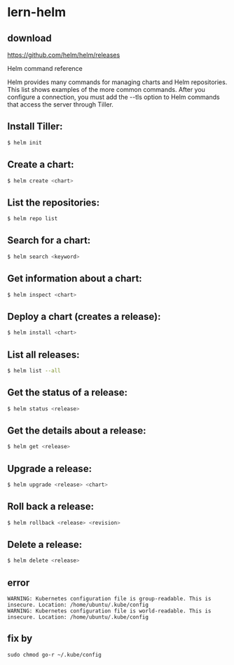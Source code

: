 # lern-helm

## download

https://github.com/helm/helm/releases

Helm command reference

Helm provides many commands for managing charts and Helm repositories. This list shows examples of the more common commands. After you configure a connection, you must add the --tls option to Helm commands that access the server through Tiller.

## Install Tiller:

```sh
$ helm init
```
## Create a chart:

```sh
$ helm create <chart>
```

## List the repositories:

```sh
$ helm repo list
```

## Search for a chart:

```sh
$ helm search <keyword>
```

## Get information about a chart:

```sh
$ helm inspect <chart>
```

## Deploy a chart (creates a release):

```sh
$ helm install <chart>
```

## List all releases:

```sh
$ helm list --all
```

## Get the status of a release:

```sh
$ helm status <release>
```

## Get the details about a release:

```sh
$ helm get <release>
```

## Upgrade a release:

```sh
$ helm upgrade <release> <chart>
```

## Roll back a release:

```sh
$ helm rollback <release> <revision>
```

## Delete a release:

```sh
$ helm delete <release>
```



## error

```
WARNING: Kubernetes configuration file is group-readable. This is insecure. Location: /home/ubuntu/.kube/config
WARNING: Kubernetes configuration file is world-readable. This is insecure. Location: /home/ubuntu/.kube/config
```

## fix by

```
sudo chmod go-r ~/.kube/config
```
